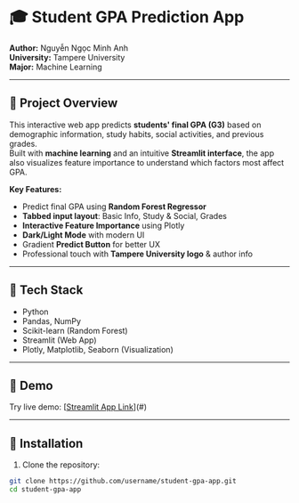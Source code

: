 # 🎓 Student GPA Prediction App

**Author:** Nguyễn Ngọc Minh Anh  
**University:** Tampere University  
**Major:** Machine Learning  

---

## 🔹 Project Overview

This interactive web app predicts **students' final GPA (G3)** based on demographic information, study habits, social activities, and previous grades.  
Built with **machine learning** and an intuitive **Streamlit interface**, the app also visualizes feature importance to understand which factors most affect GPA.

**Key Features:**

- Predict final GPA using **Random Forest Regressor**  
- **Tabbed input layout**: Basic Info, Study & Social, Grades  
- **Interactive Feature Importance** using Plotly  
- **Dark/Light Mode** with modern UI  
- Gradient **Predict Button** for better UX  
- Professional touch with **Tampere University logo** & author info  

---

## 🔹 Tech Stack

- Python  
- Pandas, NumPy  
- Scikit-learn (Random Forest)  
- Streamlit (Web App)  
- Plotly, Matplotlib, Seaborn (Visualization)  

---

## 🔹 Demo



Try live demo: [[Streamlit App Link](https://student-gpa-app-cthqcbslrwyrfosw5cilw2.streamlit.app/#student-gpa-prediction-app)](#)  

---

## 🔹 Installation

1. Clone the repository:

```bash
git clone https://github.com/username/student-gpa-app.git
cd student-gpa-app
